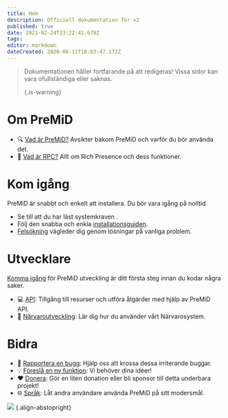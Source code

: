 ```yaml
---
title: Hem
description: Officiell dokumentation för v2
published: true
date: 2021-02-24T23:22:41.678Z
tags:
editor: markdown
dateCreated: 2020-06-11T18:03:47.172Z
---
```


> Dokumentationen håller fortfarande på att redigeras! Vissa sidor kan vara ofullständiga eller saknas. 
> 
> {.is-warning}

# Om PreMiD
- :mag: [Vad är PreMiD?](/about) Avsikter bakom PreMiD och varför du bör använda det.
- :link: [Vad är RPC?](https://discordapp.com/rich-presence) Allt om Rich Presence och dess funktioner.

# Kom igång

PreMiD är snabbt och enkelt att installera. Du bör vara igång på nolltid.

- Se till att du har läst systemkraven [](/install/requirements).
- Följ den snabba och enkla [installationsguiden](/install).
- [Felsökning](/troubleshooting) vägleder dig genom lösningar på vanliga problem.

# Utvecklare

[Komma igång](/dev) för PreMiD utveckling är ditt första steg innan du kodar några saker.

- :computer: [API](/dev/api): Tillgång till resurser och utföra åtgärder med hjälp av PreMiD API.
- :wrench: [Närvaroutveckling](/dev/presence): Lär dig hur du använder vårt Närvarosystem.

# Bidra
- :bug: [Rapportera en bugg](https://github.com/PreMiD): Hjälp oss att krossa dessa irriterande buggar.
- :bulb: [Föreslå en ny funktion](https://discord.premid.app/): Vi behöver dina idéer!
- :heart: [Donera](https://www.patreon.com/Timeraa): Gör en liten donation eller bli sponsor till detta underbara projekt!
- :globe_with_meridians: [Språk](https://translate.premid.app): Låt andra användare använda PreMiD på sitt modersmål.

![](https://beta.premid.app/img/logo.2b414dc2.gif) {.align-abstopright}